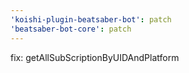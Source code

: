 ```yaml
---
'koishi-plugin-beatsaber-bot': patch
'beatsaber-bot-core': patch
---
```


fix: getAllSubScriptionByUIDAndPlatform
